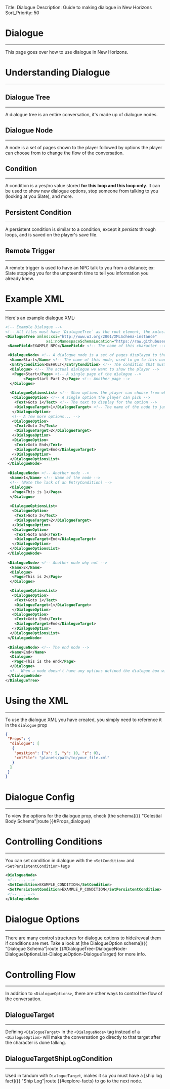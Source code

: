 Title: Dialogue
Description: Guide to making dialogue in New Horizons
Sort_Priority: 50

# Dialogue

___

This page goes over how to use dialogue in New Horizons.

# Understanding Dialogue

___

## Dialogue Tree

___

A dialogue tree is an entire conversation, it's made up of dialogue nodes.

## Dialogue Node

___

A node is a set of pages shown to the player followed by options the player can choose from to change the flow of the conversation.

## Condition

___

A condition is a yes/no value stored **for this loop and this loop only**.  It can be used to show new dialogue options, stop someone from talking to you (looking at you Slate), and more.

## Persistent Condition

___

A persistent condition is similar to a condition, except it *persists* through loops, and is saved on the player's save file.

## Remote Trigger

___

A remote trigger is used to have an NPC talk to you from a distance; ex: Slate stopping you for the umpteenth time to tell you information you already knew.

# Example XML

___

Here's an example dialogue XML:

```xml
<!-- Example Dialogue -->
<!-- All files must have `DialogueTree` as the root element, the xmlns:xsi=... and xsi:noNamespaceSchemaLocation=... is optional but provides improved error checking if your editor supports it -->
<DialogueTree xmlns:xsi="http://www.w3.org/2001/XMLSchema-instance"
                  xsi:noNamespaceSchemaLocation="https://raw.githubusercontent.com/xen-42/outer-wilds-new-horizons/master/NewHorizons/dialogue_schema.xsd">
 <NameField>EXAMPLE NPC</NameField> <!-- The name of this character -->

 <DialogueNode> <!-- A dialogue node is a set of pages displayed to the player optionally followed by options -->
  <Name>Start</Name> <!-- The name of this node, used to go to this node from another node -->
  <EntryCondition>DEFAULT</EntryCondition> <!-- The condition that must be met for this node to be reached; A file should always have a node with "DEFAULT" -->
  <Dialogue> <!-- The actual dialogue we want to show the player -->
   <Page>Start</Page> <!-- A single page of the dialogue -->
        <Page>Start Part 2</Page> <!-- Another page -->
  </Dialogue>
        
  <DialogueOptionsList> <!-- Show options the player can choose from when the character is done talking -->
   <DialogueOption> <!-- A single option the player can pick -->
    <Text>Goto 1</Text> <!-- The text to display for the option -->
    <DialogueTarget>1</DialogueTarget> <!-- The name of the node to jump to -->
   </DialogueOption>
   <!-- A few more options... -->
   <DialogueOption>
    <Text>Goto 2</Text>
    <DialogueTarget>2</DialogueTarget>
   </DialogueOption>
   <DialogueOption>
    <Text>Goto End</Text>
    <DialogueTarget>End</DialogueTarget>
   </DialogueOption>
  </DialogueOptionsList>
 </DialogueNode>
 
 <DialogueNode> <!-- Another node -->
  <Name>1</Name> <!-- Name of the node -->
  <!-- (Note the lack of an EntryCondition) -->
  <Dialogue>
   <Page>This is 1</Page>
  </Dialogue>
  
  <DialogueOptionsList>
   <DialogueOption>
    <Text>Goto 2</Text>
    <DialogueTarget>2</DialogueTarget>
   </DialogueOption>
   <DialogueOption>
    <Text>Goto End</Text>
    <DialogueTarget>End</DialogueTarget>
   </DialogueOption>
  </DialogueOptionsList>
 </DialogueNode>
    
 <DialogueNode> <!-- Another node why not -->
  <Name>2</Name>
  <Dialogue>
   <Page>This is 2</Page>
  </Dialogue>

  <DialogueOptionsList>
   <DialogueOption>
    <Text>Goto 1</Text>
    <DialogueTarget>1</DialogueTarget>
   </DialogueOption>
   <DialogueOption>
    <Text>Goto End</Text>
    <DialogueTarget>End</DialogueTarget>
   </DialogueOption>
  </DialogueOptionsList>
 </DialogueNode>
 
 <DialogueNode> <!-- The end node -->
  <Name>End</Name>
  <Dialogue>
   <Page>This is the end</Page>
  </Dialogue>
  <!-- When a node doesn't have any options defined the dialogue box will close once the pages have been read -->
 </DialogueNode>
</DialogueTree>
```

# Using the XML

___

To use the dialogue XML you have created, you simply need to reference it in the `dialogue` prop

```json
{
 "Props": {
  "dialogue": [
   {
    "position": {"x": 5, "y": 10, "z": 0},
    "xmlFile": "planets/path/to/your_file.xml"
   }
  ]
 }
}
```

# Dialogue Config

___

To view the options for the dialogue prop, check [the schema]({{ "Celestial Body Schema"|route }}#Props_dialogue)

# Controlling Conditions

___

You can set condition in dialogue with the `<SetCondition>` and `<SetPersistentCondition>` tags

```xml
<DialogueNode>
 <!-- ... -->
 <SetCondition>EXAMPLE_CONDITION</SetCondition>
 <SetPersistentCondition>EXAMPLE_P_CONDITION</SetPersistentCondition>
 <!-- ... -->
</DialogueNode>
```

# Dialogue Options

___

There are many control structures for dialogue options to hide/reveal them if conditions are met. Take a look at [the DialogueOption schema]({{ "Dialogue Schema"|route }}#DialogueTree-DialogueNode-DialogueOptionsList-DialogueOption-DialogueTarget) for more info.

# Controlling Flow

___

In addition to `<DialogueOptions>`, there are other ways to control the flow of the conversation.

## DialogueTarget

___

Defining `<DialogueTarget>` in the `<DialogueNode>` tag instead of a `<DialogueOption>` will make the conversation go directly to that target after the character is done talking.

## DialogueTargetShipLogCondition

___

Used in tandum with `DialogueTarget`, makes it so you must have a [ship log fact]({{ "Ship Log"|route }}#explore-facts) to go to the next node.
